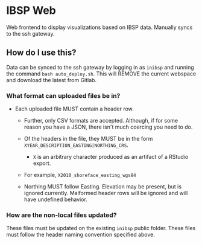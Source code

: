 # IBSP Web

Web frontend to display visualizations based on IBSP data. Manually syncs to the ssh gateway.

## How do I use this?

Data can be synced to the ssh gateway by logging in as ```inibsp``` and running the command ```bash auto_deploy.sh```. This will REMOVE the current webspace and download the latest from Gitlab.

### What format can uploaded files be in?

- Each uploaded file MUST contain a header row.

  - Further, only CSV formats are accepted. Although, if for some reason you have a JSON, there isn't much coercing you need to do.

  - Of the headers in the file, they MUST be in the form ```XYEAR_DESCRIPTION_EASTING|NORTHING_CRS```. 
    
    - ```X``` is an arbitrary character produced as an artifact of a RStudio export.
  - For example, ```X2010_shoreface_easting_wgs84```
  - Northing MUST follow Easting. Elevation may be present, but is ignored currently. Malformed header rows will be ignored and will have undefined behavior.

### How are the non-local files updated?

These files must be updated on the existing ```inibsp``` public folder. These files must follow the header naming convention specified above. 